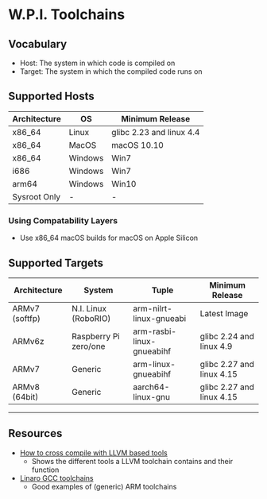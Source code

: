 # W.P.I. Toolchains

## Vocabulary
 * Host: The system in which code is compiled on
 * Target: The system in which the compiled code runs on 

## Supported Hosts
| Architecture | OS | Minimum Release |
| - | - | - |
| x86_64 | Linux | glibc 2.23 and linux 4.4 |
| x86_64 | MacOS | macOS 10.10 |
| x86_64 | Windows | Win7 |
| i686 | Windows | Win7 |
| arm64 | Windows | Win10 |
| Sysroot Only | - | - |

### Using Compatability Layers
  * Use x86_64 macOS builds for macOS on Apple Silicon

## Supported Targets

| Architecture | System | Tuple | Minimum Release |
| - | - | - | - |
| ARMv7 (softfp) | N.I. Linux (RoboRIO) | arm-nilrt-linux-gnueabi | Latest Image |
| ARMv6z | Raspberry Pi zero/one | arm-rasbi-linux-gnueabihf | glibc 2.24 and linux 4.9 |
| ARMv7 | Generic | arm-linux-gnueabihf | glibc 2.27 and linux 4.15 |
| ARMv8 (64bit) | Generic | aarch64-linux-gnu | glibc 2.27 and linux 4.15 |
-----

## Resources
 * [How to cross compile with LLVM based tools](https://archive.fosdem.org/2018/schedule/event/crosscompile/attachments/slides/2107/export/events/attachments/crosscompile/slides/2107/How_to_cross_compile_with_LLVM_based_tools.pdf)
   * Shows the different tools a LLVM toolchain contains and their function
 * [Linaro GCC toolchains](https://releases.linaro.org/components/toolchain/binaries/)
   * Good examples of (generic) ARM toolchains